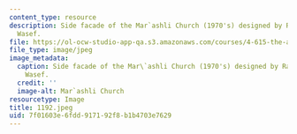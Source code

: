 ```yaml
---
content_type: resource
description: Side facade of the Mar`ashli Church (1970's) designed by Ramses Wissa
  Wasef.
file: https://ol-ocw-studio-app-qa.s3.amazonaws.com/courses/4-615-the-architecture-of-cairo-spring-2002/7f01603e6fdd917192f8b1b4703e7629_1192.jpeg
file_type: image/jpeg
image_metadata:
  caption: Side facade of the Mar\`ashli Church (1970's) designed by Ramses Wissa
    Wasef.
  credit: ''
  image-alt: Mar`ashli Church
resourcetype: Image
title: 1192.jpeg
uid: 7f01603e-6fdd-9171-92f8-b1b4703e7629
---
```

